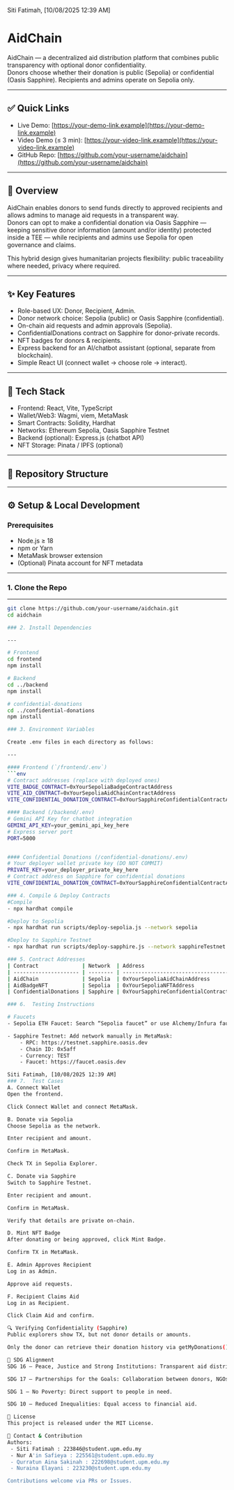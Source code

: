 Siti Fatimah, [10/08/2025 12:39 AM]
# AidChain

AidChain — a decentralized aid distribution platform that combines public transparency with optional donor confidentiality.  
Donors choose whether their donation is public (Sepolia) or confidential (Oasis Sapphire). Recipients and admins operate on Sepolia only.

---

## ✅ Quick Links

- Live Demo: [https://your-demo-link.example](https://your-demo-link.example)
- Video Demo (≤ 3 min): [https://your-video-link.example](https://your-video-link.example)
- GitHub Repo: [https://github.com/your-username/aidchain](https://github.com/your-username/aidchain)

---

## 🔎 Overview

AidChain enables donors to send funds directly to approved recipients and allows admins to manage aid requests in a transparent way.  
Donors can opt to make a confidential donation via Oasis Sapphire — keeping sensitive donor information (amount and/or identity) protected inside a TEE — while recipients and admins use Sepolia for open governance and claims.

This hybrid design gives humanitarian projects flexibility: public traceability where needed, privacy where required.

---

## ✨ Key Features

- Role-based UX: Donor, Recipient, Admin.
- Donor network choice: Sepolia (public) or Oasis Sapphire (confidential).
- On-chain aid requests and admin approvals (Sepolia).
- ConfidentialDonations contract on Sapphire for donor-private records.
- NFT badges for donors & recipients.
- Express backend for an AI/chatbot assistant (optional, separate from blockchain).
- Simple React UI (connect wallet → choose role → interact).

---

## 🧰 Tech Stack

- Frontend: React, Vite, TypeScript  
- Wallet/Web3: Wagmi, viem, MetaMask  
- Smart Contracts: Solidity, Hardhat  
- Networks: Ethereum Sepolia, Oasis Sapphire Testnet  
- Backend (optional): Express.js (chatbot API)  
- NFT Storage: Pinata / IPFS (optional)

---

## 📁 Repository Structure

---

## ⚙️ Setup & Local Development

### Prerequisites
- Node.js ≥ 18
- npm or Yarn
- MetaMask browser extension
- (Optional) Pinata account for NFT metadata

---

### 1. Clone the Repo

---

```bash
git clone https://github.com/your-username/aidchain.git
cd aidchain

### 2. Install Dependencies

---

# Frontend
cd frontend
npm install

# Backend 
cd ../backend
npm install

# confidential-donations
cd ../confidential-donations
npm install

### 3. Environment Variables

Create .env files in each directory as follows:

---

#### Frontend (`/frontend/.env`)
```env
# Contract addresses (replace with deployed ones)
VITE_BADGE_CONTRACT=0xYourSepoliaBadgeContractAddress
VITE_AID_CONTRACT=0xYourSepoliaAidChainContractAddress
VITE_CONFIDENTIAL_DONATION_CONTRACT=0xYourSapphireConfidentialContractAddress

#### Backend (/backend/.env)
# Gemini API Key for chatbot integration
GEMINI_API_KEY=your_gemini_api_key_here
# Express server port
PORT=5000


#### Confidential Donations (/confidential-donations/.env)
# Your deployer wallet private key (DO NOT COMMIT)
PRIVATE_KEY=your_deployer_private_key_here
# Contract address on Sapphire for confidential donations
VITE_CONFIDENTIAL_DONATION_CONTRACT=0xYourSapphireConfidentialContractAddress

### 4. Compile & Deploy Contracts
#Compile 
- npx hardhat compile

#Deploy to Sepolia
- npx hardhat run scripts/deploy-sepolia.js --network sepolia

#Deploy to Sapphire Testnet
- npx hardhat run scripts/deploy-sapphire.js --network sapphireTestnet

### 5. Contract Addresses
| Contract              | Network  | Address                                     |
| --------------------- | -------- | ------------------------------------------- |
| AidChain              | Sepolia  | 0xYourSepoliaAidChainAddress              |
| AidBadgeNFT           | Sepolia  | 0xYourSepoliaNFTAddress                   |
| ConfidentialDonations | Sapphire | 0xYourSapphireConfidentialContractAddress |

### 6.  Testing Instructions

# Faucets
- Sepolia ETH Faucet: Search “Sepolia faucet” or use Alchemy/Infura faucet.

- Sapphire Testnet: Add network manually in MetaMask:
    - RPC: https://testnet.sapphire.oasis.dev
    - Chain ID: 0x5aff
    - Currency: TEST
    - Faucet: https://faucet.oasis.dev

Siti Fatimah, [10/08/2025 12:39 AM]
### 7.  Test Cases
A. Connect Wallet
Open the frontend.

Click Connect Wallet and connect MetaMask.

B. Donate via Sepolia
Choose Sepolia as the network.

Enter recipient and amount.

Confirm in MetaMask.

Check TX in Sepolia Explorer.

C. Donate via Sapphire
Switch to Sapphire Testnet.

Enter recipient and amount.

Confirm in MetaMask.

Verify that details are private on-chain.

D. Mint NFT Badge
After donating or being approved, click Mint Badge.

Confirm TX in MetaMask.

E. Admin Approves Recipient
Log in as Admin.

Approve aid requests.

F. Recipient Claims Aid
Log in as Recipient.

Click Claim Aid and confirm.

🔍 Verifying Confidentiality (Sapphire)
Public explorers show TX, but not donor details or amounts.

Only the donor can retrieve their donation history via getMyDonations().

🎯 SDG Alignment
SDG 16 – Peace, Justice and Strong Institutions: Transparent aid distribution.

SDG 17 – Partnerships for the Goals: Collaboration between donors, NGOs, and developers.

SDG 1 – No Poverty: Direct support to people in need.

SDG 10 – Reduced Inequalities: Equal access to financial aid.

📄 License
This project is released under the MIT License.

🙋 Contact & Contribution
Authors: 
 - Siti Fatimah : 223846@student.upm.edu.my
 - Nur A'in Safieya : 225561@student.upm.edu.my
 - Qurratun Aina Sakinah : 222698@student.upm.edu.my
 - Nuraina Elayani : 223230@student.upm.edu.my

Contributions welcome via PRs or Issues.